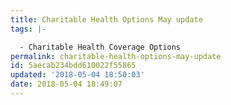 ```yaml
---
title: Charitable Health Options May update
tags: |-

  - Charitable Health Coverage Options
permalink: charitable-health-options-may-update
id: 5aecab234bdd610022f55865
updated: '2018-05-04 18:50:03'
date: 2018-05-04 18:49:07
---
```


